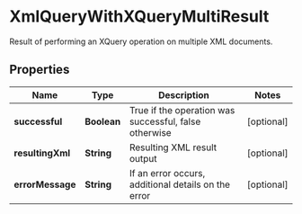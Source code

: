 

# XmlQueryWithXQueryMultiResult

Result of performing an XQuery operation on multiple XML documents.
## Properties

Name | Type | Description | Notes
------------ | ------------- | ------------- | -------------
**successful** | **Boolean** | True if the operation was successful, false otherwise |  [optional]
**resultingXml** | **String** | Resulting XML result output |  [optional]
**errorMessage** | **String** | If an error occurs, additional details on the error |  [optional]



